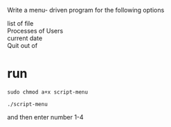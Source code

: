  Write a menu- driven program for the following options 

list of file  
Processes of Users \
current date \
Quit out of 


# run

`sudo chmod a+x script-menu`

`./script-menu`

and then enter number 1-4

